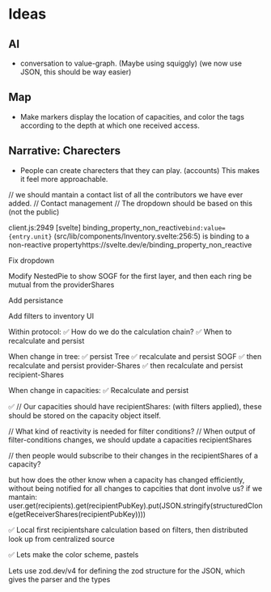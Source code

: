 # Ideas
## AI
- conversation to value-graph. (Maybe using squiggly) (we now use JSON, this should be way easier)

## Map
- Make markers display the location of capacities, and color the tags according to the depth at which one received access.

## Narrative: Charecters
- People can create charecters that they can play. (accounts) This makes it feel more approachable.

// we should mantain a contact list of all the contributors we have ever added.
// Contact management
// The dropdown should be based on this (not the public)


client.js:2949 [svelte] binding_property_non_reactive`bind:value={entry.unit}` (src/lib/components/Inventory.svelte:256:5) is binding to a non-reactive propertyhttps://svelte.dev/e/binding_property_non_reactive


Fix dropdown

Modify NestedPie to show SOGF for the first layer, and then each ring be mutual from the providerShares

Add persistance

Add filters to inventory UI

Within protocol:
✅ How do we do the calculation chain?
✅ When to recalculate and persist

When change in tree:
✅ persist Tree
✅ recalculate and persist SOGF
✅ then recalculate and persist provider-Shares
✅ then recalculate and persist recipient-Shares

When change in capacities:
✅ Recalculate and persist

✅ // Our capacities should have recipientShares: (with filters applied), these should be stored on the capacity object itself.

// What kind of reactivity is needed for filter conditions?
// When output of filter-conditions changes, we should update a capacities recipientShares

// then people would subscribe to their changes in the recipientShares of a capacity?

but how does the other know when a capacity has changed efficiently, without being notified for all changes to capcities that dont involve us? if we mantain:
user.get(recipients).get(recipientPubKey).put(JSON.stringify(structuredClone(getReceiverShares(recipientPubKey))))

✅ Local first recipientshare calculation based on filters, then distributed look up from centralized source

✅ Lets make the color scheme, pastels


Lets use zod.dev/v4 for defining the zod structure for the JSON, which gives the parser and the types